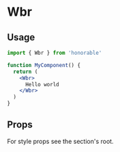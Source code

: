 # Wbr

## Usage

```jsx
import { Wbr } from 'honorable'

function MyComponent() {
  return (
    <Wbr>
      Hello world
    </Wbr>
  )
}
```

## Props

For style props see the section's root.
